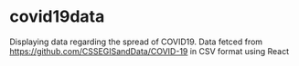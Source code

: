 # covid19data
Displaying data regarding the spread of COVID19. Data fetced from https://github.com/CSSEGISandData/COVID-19 in CSV format using React
